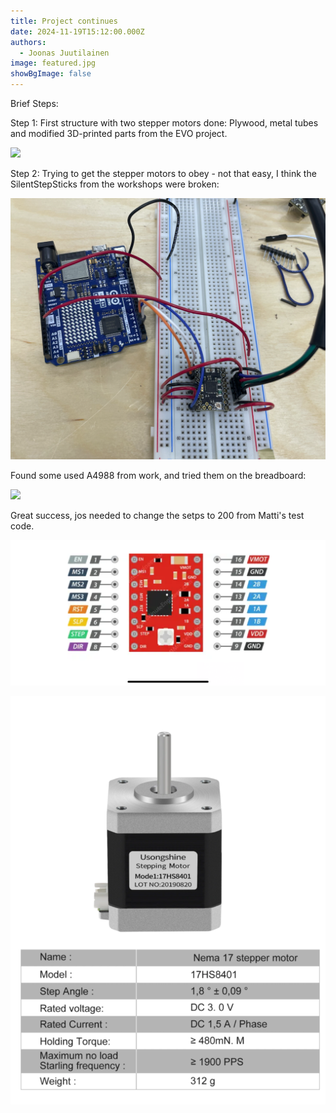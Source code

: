 ```yaml
---
title: Project continues
date: 2024-11-19T15:12:00.000Z
authors:
  - Joonas Juutilainen
image: featured.jpg
showBgImage: false
---
```

Brief Steps:

Step 1: First structure with two stepper motors done: Plywood, metal tubes and modified 3D-printed parts from the EVO project. 

![](screenshot-2024-11-19-at-15.02.56.png)

Step 2: Trying to get the stepper motors to obey - not that easy, I think the SilentStepSticks from the workshops were broken:

![](screenshot-2024-11-19-at-15.02.49.png)

Found some used A4988 from work, and tried them on the breadboard:

![](screenshot-2024-11-19-at-15.02.43.png)

Great success, jos needed to change the setps to 200 from Matti's test code.

![](img_2713.png)

![](screenshot-2024-11-19-at-15.11.28.png)
